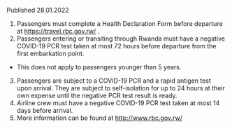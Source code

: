 Published 28.01.2022
1. Passengers must complete a Health Declaration Form before departure at <a href="https://travel.rbc.gov.rw/">https://travel.rbc.gov.rw/</a> .
2. Passengers entering or transiting through Rwanda must have a negative COVID-19 PCR test taken at most 72 hours before departure from the first embarkation point.
- This does not apply to passengers younger than 5 years.
3. Passengers are subject to a COVID-19 PCR and a rapid antigen test upon arrival. They are subject to self-isolation for up to 24 hours at their own expense until the negative PCR test result is ready.
4. Airline crew must have a negative COVID-19 PCR test taken at most 14 days before arrival.
5. More information can be found at <a href="http://www.rbc.gov.rw/">http://www.rbc.gov.rw/</a>